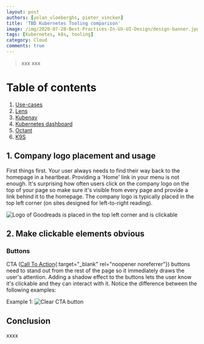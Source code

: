 ```yaml
---
layout: post
authors: [yolan_vloeberghs, pieter_vincken]
title: 'TBD Kubernetes Tooling comparison'
image: /img/2020-07-28-Best-Practices-In-UX-UI-Design/design-banner.jpg
tags: [Kubernetes, k8s, tooling]
category: Cloud
comments: true
---
```


> xxx
> xxx

# Table of contents
1. [Use-cases](#1-use-cases)
1. [Lens](#lens)
1. [Kubenav](#kubenav)
1. [Kubernetes dashboard](#kubernetes_dashboard)
1. [Octant](#octant)
1. [K9S](#k9s)

## 1. Company logo placement and usage
First things first. Your user always needs to find their way back to the homepage in a heartbeat. 
Providing a 'Home' link in your menu is not enough. 
It's surprising how often users click on the company logo on the top of your page so make sure it's visible from every page and provide a link behind it to the homepage.
The company logo is typically placed in the top left corner (on sites designed for left-to-right reading).

<img alt="Logo of Goodreads is placed in the top left corner and is clickable" src="{{ '/img/2020-07-28-Best-Practices-In-UX-UI-Design/logo-placement.png' | prepend: site.baseurl }}" class="image fit" style="margin:0px auto; max-width: 1000px;">

## 2. Make clickable elements obvious
### Buttons
CTA ([Call To Action](https://en.wikipedia.org/wiki/Call_to_action_(marketing)){:target="_blank" rel="noopener noreferrer"}) buttons need to stand out from the rest of the page so it immediately draws the user's attention.
Adding a shadow effect to the buttons lets the user know it's clickable and they can interact with it.
Notice the difference between the following examples:

Example 1:
<img alt="Clear CTA button" src="{{ '/img/2020-07-28-Best-Practices-In-UX-UI-Design/CTA-colored.png' | prepend: site.baseurl }}" class="image fit" style="margin:0px auto; max-width: 300px;"> 

## Conclusion
xxxx